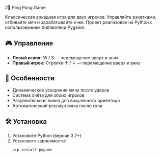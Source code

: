 #🏓 Ping Pong Game

Классическая аркадная игра для двух игроков. Управляйте ракетками, отбивайте мяч и зарабатывайте очки. Проект реализован на Python с использованием библиотеки Pygame.

## 🎮 Управление

- **Левый игрок:** W / S — перемещение вверх и вниз
- **Правый игрок:** Стрелки ↑ / ↓ — перемещение вверх и вниз

## 🧠 Особенности

- Динамическое ускорение мяча после ударов
- Система счёта для обоих игроков
- Разделительная линия для визуального ориентира
- Автоматический респаун мяча после гола

## 🛠 Установка

1. Установите Python (версии 3.7+)
2. Установите зависимости:
   ```bash
   pip install pygame
